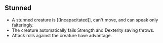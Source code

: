 ## Stunned
- A stunned creature is [[Incapacitated]], can't move, and can speak only falteringly.
- The creature automatically fails Strength and Dexterity saving throws.
- Attack rolls against the creature have advantage.